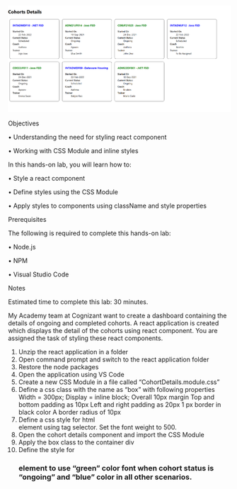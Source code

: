 ![img.png](output.png)

Objectives

•	Understanding the need for styling react component

•	Working with CSS Module and inline styles

In this hands-on lab, you will learn how to:

•	Style a react component

•	Define styles using the CSS Module

•	Apply styles to components using className and style properties

Prerequisites

The following is required to complete this hands-on lab:

•	Node.js

•	NPM

•	Visual Studio Code

Notes

Estimated time to complete this lab: 30 minutes.

My Academy team at Cognizant want to create a dashboard containing the details of ongoing and completed cohorts. A react application is created which displays the detail of the cohorts using react component. You are assigned the task of styling these react components.

1.	Unzip the react application in a folder
2.	Open command prompt and switch to the react application folder
3.	Restore the node packages
4.	Open the application using VS Code
5.	Create a new CSS Module in a file called “CohortDetails.module.css”
6.	Define a css class with the name as “box” with following properties
      Width = 300px;
      Display = inline block;
      Overall 10px margin
      Top and bottom padding as 10px
      Left and right padding as 20px
      1 px border in black color
      A border radius of 10px
7.	Define a css style for html <dt> element using tag selector. Set the font weight to 500.
8.	Open the cohort details component and import the CSS Module
9.	Apply the box class to the container div
10.	Define the style for <h3> element to use “green” color font when cohort status is “ongoing” and “blue” color in all other scenarios.
